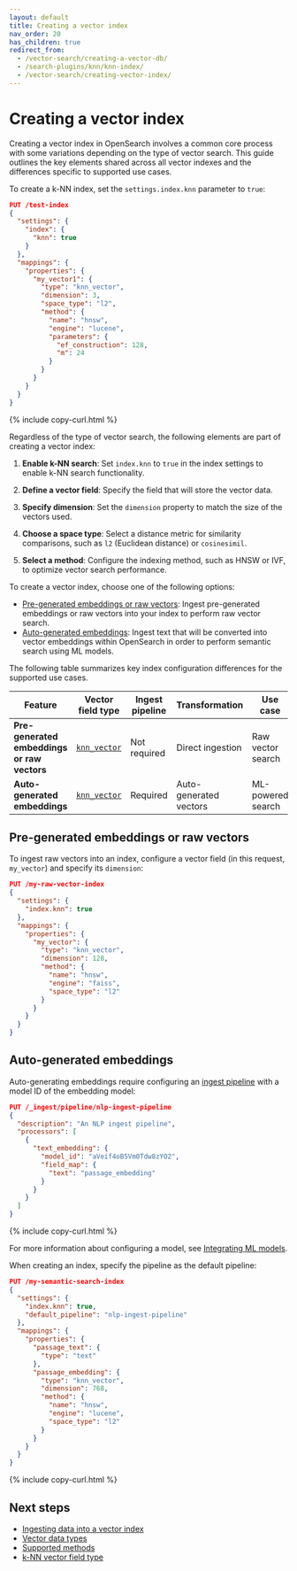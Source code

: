 ```yaml
---
layout: default
title: Creating a vector index
nav_order: 20
has_children: true
redirect_from:
  - /vector-search/creating-a-vector-db/
  - /search-plugins/knn/knn-index/
  - /vector-search/creating-vector-index/
---
```


# Creating a vector index

Creating a vector index in OpenSearch involves a common core process with some variations depending on the type of vector search. This guide outlines the key elements shared across all vector indexes and the differences specific to supported use cases.

To create a k-NN index, set the `settings.index.knn` parameter to `true`:

```json
PUT /test-index
{
  "settings": {
    "index": {
      "knn": true
    }
  },
  "mappings": {
    "properties": {
      "my_vector1": {
        "type": "knn_vector",
        "dimension": 3,
        "space_type": "l2",
        "method": {
          "name": "hnsw",
          "engine": "lucene",
          "parameters": {
            "ef_construction": 128,
            "m": 24
          }
        }
      }
    }
  }
}
```
{% include copy-curl.html %}


Regardless of the type of vector search, the following elements are part of creating a vector index:

1. **Enable k-NN search**:
   Set `index.knn` to `true` in the index settings to enable k-NN search functionality.

2. **Define a vector field**:
   Specify the field that will store the vector data.

3. **Specify dimension**:
   Set the `dimension` property to match the size of the vectors used.

4. **Choose a space type**:
   Select a distance metric for similarity comparisons, such as `l2` (Euclidean distance) or `cosinesimil`.

5. **Select a method**:
   Configure the indexing method, such as HNSW or IVF, to optimize vector search performance.

To create a vector index, choose one of the following options:

- [Pre-generated embeddings or raw vectors](#pre-generated-embeddings-or-raw-vectors): Ingest pre-generated embeddings or raw vectors into your index to perform raw vector search. 
- [Auto-generated embeddings](#auto-generated-embeddings): Ingest text that will be converted into vector embeddings within OpenSearch in order to perform semantic search using ML models. 


The following table summarizes key index configuration differences for the supported use cases.


| Feature                  | Vector field type | Ingest pipeline | Transformation     | Use case   |
|--------------------------|-----------------------|---------------------|-------------------------|-------------------------|
| **Pre-generated embeddings or raw vectors**   | [`knn_vector`]({{site.url}}{{site.baseurl}}/field-types/supported-field-types/knn-vector/)         | Not required        | Direct ingestion        | Raw vector search   |
| **Auto-generated embeddings**      | [`knn_vector`]({{site.url}}{{site.baseurl}}/field-types/supported-field-types/knn-vector/)         | Required            | Auto-generated vectors  | ML-powered search     |

## Pre-generated embeddings or raw vectors

To ingest raw vectors into an index, configure a vector field (in this request, `my_vector`) and specify its `dimension`:

```json
PUT /my-raw-vector-index
{
  "settings": {
    "index.knn": true
  },
  "mappings": {
    "properties": {
      "my_vector": {
        "type": "knn_vector",
        "dimension": 128,
        "method": {
          "name": "hnsw",
          "engine": "faiss",
          "space_type": "l2"
        }
      }
    }
  }
}
```

## Auto-generated embeddings

Auto-generating embeddings require configuring an [ingest pipeline]({{site.url}}{{site.baseurl}}/api-reference/ingest-apis/index/) with a model ID of the embedding model: 

```json
PUT /_ingest/pipeline/nlp-ingest-pipeline
{
  "description": "An NLP ingest pipeline",
  "processors": [
    {
      "text_embedding": {
        "model_id": "aVeif4oB5Vm0Tdw8zYO2",
        "field_map": {
          "text": "passage_embedding"
        }
      }
    }
  ]
}
```
{% include copy-curl.html %}

For more information about configuring a model, see [Integrating ML models]({{site.url}}{{site.baseurl}}/ml-commons-plugin/integrating-ml-models/).

When creating an index, specify the pipeline as the default pipeline:

```json
PUT /my-semantic-search-index
{
  "settings": {
    "index.knn": true,
    "default_pipeline": "nlp-ingest-pipeline"
  },
  "mappings": {
    "properties": {
      "passage_text": {
        "type": "text"
      },
      "passage_embedding": {
        "type": "knn_vector",
        "dimension": 768,  
        "method": {
          "name": "hnsw",
          "engine": "lucene",
          "space_type": "l2"
        }
      }
    }
  }
}
```
{% include copy-curl.html %}

## Next steps

- [Ingesting data into a vector index]({{site.url}}{{site.baseurl}}/vector-search/searching-data/)
- [Vector data types]({{site.url}}{{site.baseurl}}/vector-search/creating-vector-index/vector-field/)
- [Supported methods]({{site.url}}{{site.baseurl}}/vector-search/creating-vector-index/method/)
- [k-NN vector field type]({{site.url}}{{site.baseurl}}/field-types/supported-field-types/knn-vector/)